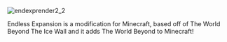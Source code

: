 
![endexprender2_2](https://github.com/damqn4etoBG/Endless-Expansion/assets/79470838/2ff392ab-88ce-4271-9258-02418bb5cbc4)

Endless Expansion is a modification for Minecraft, based off of The World Beyond The Ice Wall and it adds The World Beyond to Minecraft!
